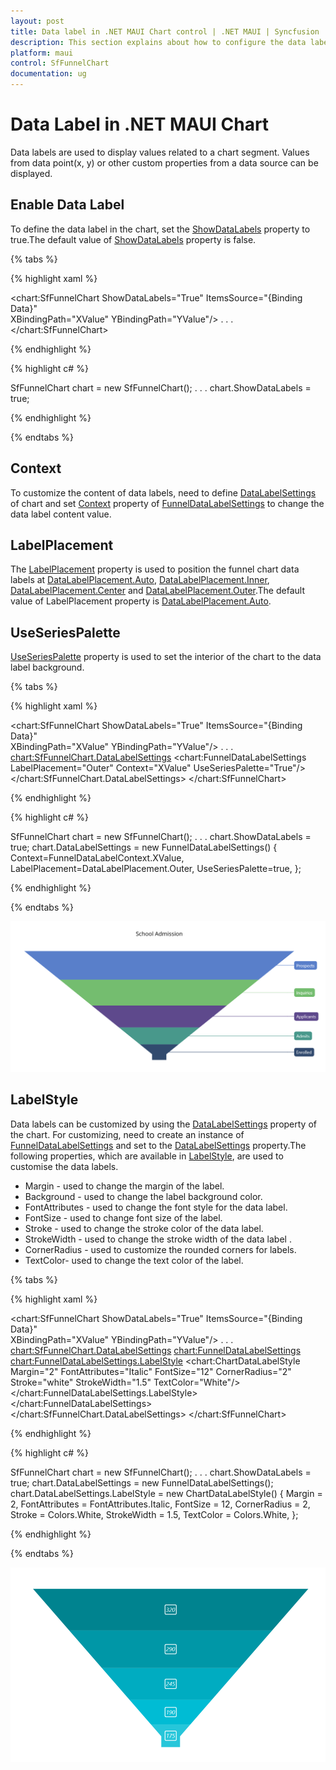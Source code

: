 ```yaml
---
layout: post
title: Data label in .NET MAUI Chart control | .NET MAUI | Syncfusion
description: This section explains about how to configure the data labels and its features in .NET MAUI Chart (SfFunnelChart).
platform: maui
control: SfFunnelChart
documentation: ug
---
```


# Data Label in .NET MAUI Chart

Data labels are used to display values related to a chart segment. Values from data point(x, y) or other custom properties from a data source can be displayed. 

## Enable Data Label 

To define the data label in the chart, set the [ShowDataLabels]() property to true.The default value of [ShowDataLabels]() property is false. 

{% tabs %}

{% highlight xaml %}

<chart:SfFunnelChart ShowDataLabels="True"
                     ItemsSource="{Binding Data}"  
                     XBindingPath="XValue" 
                     YBindingPath="YValue"/>
. . .
</chart:SfFunnelChart>

{% endhighlight %}

{% highlight c# %}

SfFunnelChart chart = new SfFunnelChart();
. . .
chart.ShowDataLabels = true;

{% endhighlight %}

{% endtabs %} 

## Context

To customize the content of data labels, need to define [DataLabelSettings]() of chart and set [Context]() property of [FunnelDataLabelSettings]() to change the data label content value.

## LabelPlacement

The [LabelPlacement]() property is used to position the funnel chart data labels at [DataLabelPlacement.Auto](), [DataLabelPlacement.Inner](), [DataLabelPlacement.Center]() and [DataLabelPlacement.Outer]().The default value of LabelPlacement property is [DataLabelPlacement.Auto]().

## UseSeriesPalette

[UseSeriesPalette]() property is used to set the interior of the chart to the data label background.

{% tabs %}

{% highlight xaml %}

<chart:SfFunnelChart ShowDataLabels="True"
                     ItemsSource="{Binding Data}"  
                     XBindingPath="XValue" 
                     YBindingPath="YValue"/>
. . .
<chart:SfFunnelChart.DataLabelSettings>
    <chart:FunnelDataLabelSettings LabelPlacement="Outer" Context="XValue" UseSeriesPalette="True"/>
</chart:SfFunnelChart.DataLabelSettings>
</chart:SfFunnelChart>

{% endhighlight %}

{% highlight c# %}

SfFunnelChart chart = new SfFunnelChart();
. . .
chart.ShowDataLabels = true;
chart.DataLabelSettings = new FunnelDataLabelSettings()
{
    Context=FunnelDataLabelContext.XValue,
    LabelPlacement=DataLabelPlacement.Outer,
    UseSeriesPalette=true,
};

{% endhighlight %}

{% endtabs %} 

![Data label for .NET MAUI Funnel chart](DataLabel_images/MAUI_data_label.png)

## LabelStyle

Data labels can be customized by using the [DataLabelSettings]() property of the chart. For customizing, need to create an instance of [FunnelDataLabelSettings]() and set to the [DataLabelSettings]() property.The following properties, which are available in [LabelStyle](), are used to customise the data labels. 

* Margin - used to change the margin of the label.
* Background - used to change the label background color.
* FontAttributes - used to change the font style for the data label.
* FontSize - used to change font size of the label.
* Stroke - used to change the stroke color of the data label.
* StrokeWidth - used to change the stroke width of the data label .
* CornerRadius - used to customize the rounded corners for labels.
* TextColor- used to change the text color of the label.

{% tabs %}

{% highlight xaml %}

<chart:SfFunnelChart ShowDataLabels="True"
                     ItemsSource="{Binding Data}"  
                     XBindingPath="XValue" 
                     YBindingPath="YValue"/>
. . .
 <chart:SfFunnelChart.DataLabelSettings>
    <chart:FunnelDataLabelSettings>
        <chart:FunnelDataLabelSettings.LabelStyle>
            <chart:ChartDataLabelStyle Margin="2" 
                                       FontAttributes="Italic" 
                                       FontSize="12" 
                                       CornerRadius="2" 
                                       Stroke="white"
                                       StrokeWidth="1.5"
                                       TextColor="White"/>
        </chart:FunnelDataLabelSettings.LabelStyle>
    </chart:FunnelDataLabelSettings>
 </chart:SfFunnelChart.DataLabelSettings>
</chart:SfFunnelChart>

{% endhighlight %}

{% highlight c# %}

SfFunnelChart chart = new SfFunnelChart();
. . .
chart.ShowDataLabels = true;
chart.DataLabelSettings = new FunnelDataLabelSettings();
chart.DataLabelSettings.LabelStyle = new ChartDataLabelStyle()
{
    Margin = 2,
    FontAttributes = FontAttributes.Italic,
    FontSize = 12,
    CornerRadius = 2,
    Stroke = Colors.White,
    StrokeWidth = 1.5,
    TextColor = Colors.White,
};

{% endhighlight %}

{% endtabs %} 

![Customized the data label in MAUI chart](DataLabel_images/MAUI_data_label_style.png)
